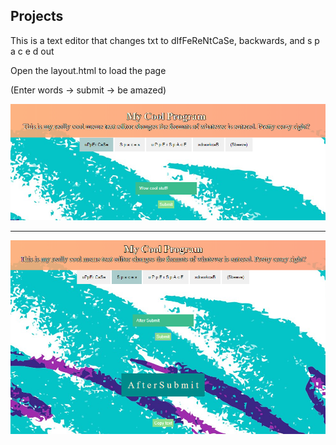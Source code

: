 Projects
-----------------------------------
This is a text editor that changes txt to dIfFeReNtCaSe, backwards, and s p a c e d out

Open the layout.html to load the page

(Enter words -> submit -> be amazed)

![](MyCoolProgram/src/pictures/sample1.PNG)

-------------------------------------------

![](MyCoolProgram/src/pictures/sample2.PNG)


